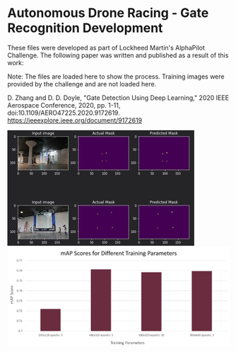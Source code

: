 # Autonomous Drone Racing - Gate Recognition Development
These files were developed as part of Lockheed Martin's AlphaPilot Challenge.  The following paper was written and published as a result of this work:

Note: The files are loaded here to show the process.  Training images were provided by the challenge  and are not loaded here. 

D. Zhang and D. D. Doyle, "Gate Detection Using Deep Learning," 2020 IEEE Aerospace Conference, 2020, pp. 1-11, doi:10.1109/AERO47225.2020.9172619.
https://ieeexplore.ieee.org/document/9172619

<img src="https://github.com/danieldrysn/autonomous-drone-racing/blob/main/input_mask_predicted.jpg"> 

<img src="https://github.com/danieldrysn/autonomous-drone-racing/blob/main/mAP-vs-trainingparameters.png" width="700">

